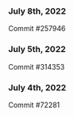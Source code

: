### July 8th, 2022

Commit #257946

### July 5th, 2022

Commit #314353


### July 4th, 2022

Commit #72281
